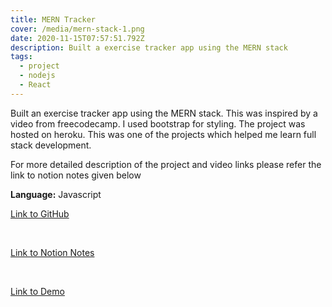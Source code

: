 ```yaml
---
title: MERN Tracker
cover: /media/mern-stack-1.png
date: 2020-11-15T07:57:51.792Z
description: Built a exercise tracker app using the MERN stack
tags:
  - project
  - nodejs
  - React
---
```

Built an exercise tracker app using the MERN stack. This was inspired by a video from freecodecamp. I used bootstrap for styling. The project was hosted on heroku. This was one of the projects which helped me learn full stack development.

For more detailed description of the project and video links please refer the link to notion notes given below

**Language:** Javascript

<p style="text-align: center;">

<a href="https://github.com/SarthakNarayan/mern-tracker" target="_blank" rel="noopener noreferrer">Link to GitHub</a>

<br />

<a href="https://www.notion.so/sarthaknarayan/MERN-Tracker-421b6193083441f092cc5f8541e1747c" target="_blank" rel="noopener noreferrer">Link to Notion Notes</a>

<br />

<a href="https://mern-tracker-sarthak.herokuapp.com/" target="_blank" rel="noopener noreferrer">Link to Demo</a>

</p>